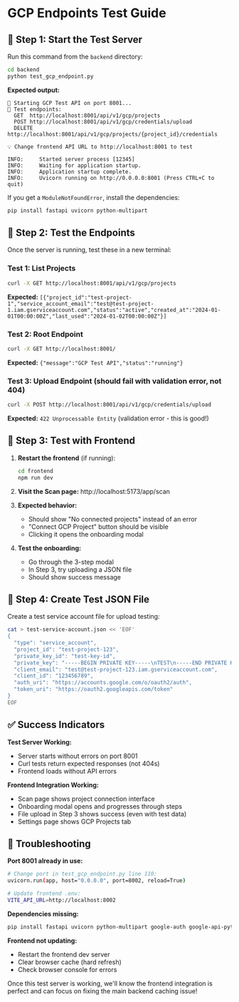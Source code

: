 # GCP Endpoints Test Guide

## 🚀 Step 1: Start the Test Server

Run this command from the `backend` directory:

```bash
cd backend
python test_gcp_endpoint.py
```

**Expected output:**
```
🚀 Starting GCP Test API on port 8001...
📝 Test endpoints:
  GET  http://localhost:8001/api/v1/gcp/projects
  POST http://localhost:8001/api/v1/gcp/credentials/upload
  DELETE http://localhost:8001/api/v1/gcp/projects/{project_id}/credentials

💡 Change frontend API URL to http://localhost:8001 to test

INFO:     Started server process [12345]
INFO:     Waiting for application startup.
INFO:     Application startup complete.
INFO:     Uvicorn running on http://0.0.0.0:8001 (Press CTRL+C to quit)
```

If you get a `ModuleNotFoundError`, install the dependencies:
```bash
pip install fastapi uvicorn python-multipart
```

## 🧪 Step 2: Test the Endpoints

Once the server is running, test these in a new terminal:

### Test 1: List Projects
```bash
curl -X GET http://localhost:8001/api/v1/gcp/projects
```
**Expected:** `[{"project_id":"test-project-1","service_account_email":"test@test-project-1.iam.gserviceaccount.com","status":"active","created_at":"2024-01-01T00:00:00Z","last_used":"2024-01-02T00:00:00Z"}]`

### Test 2: Root Endpoint
```bash
curl -X GET http://localhost:8001/
```
**Expected:** `{"message":"GCP Test API","status":"running"}`

### Test 3: Upload Endpoint (should fail with validation error, not 404)
```bash
curl -X POST http://localhost:8001/api/v1/gcp/credentials/upload
```
**Expected:** `422 Unprocessable Entity` (validation error - this is good!)

## 🎨 Step 3: Test with Frontend

1. **Restart the frontend** (if running):
   ```bash
   cd frontend
   npm run dev
   ```

2. **Visit the Scan page:** http://localhost:5173/app/scan

3. **Expected behavior:**
   - Should show "No connected projects" instead of an error
   - "Connect GCP Project" button should be visible
   - Clicking it opens the onboarding modal

4. **Test the onboarding:**
   - Go through the 3-step modal
   - In Step 3, try uploading a JSON file
   - Should show success message

## 🔧 Step 4: Create Test JSON File

Create a test service account file for upload testing:

```bash
cat > test-service-account.json << 'EOF'
{
  "type": "service_account",
  "project_id": "test-project-123",
  "private_key_id": "test-key-id",
  "private_key": "-----BEGIN PRIVATE KEY-----\nTEST\n-----END PRIVATE KEY-----\n",
  "client_email": "test@test-project-123.iam.gserviceaccount.com",
  "client_id": "123456789",
  "auth_uri": "https://accounts.google.com/o/oauth2/auth",
  "token_uri": "https://oauth2.googleapis.com/token"
}
EOF
```

## ✅ Success Indicators

**Test Server Working:**
- Server starts without errors on port 8001
- Curl tests return expected responses (not 404s)
- Frontend loads without API errors

**Frontend Integration Working:**
- Scan page shows project connection interface
- Onboarding modal opens and progresses through steps
- File upload in Step 3 shows success (even with test data)
- Settings page shows GCP Projects tab

## 🐛 Troubleshooting

**Port 8001 already in use:**
```bash
# Change port in test_gcp_endpoint.py line 110:
uvicorn.run(app, host="0.0.0.0", port=8002, reload=True)

# Update frontend .env:
VITE_API_URL=http://localhost:8002
```

**Dependencies missing:**
```bash
pip install fastapi uvicorn python-multipart google-auth google-api-python-client
```

**Frontend not updating:**
- Restart the frontend dev server
- Clear browser cache (hard refresh)
- Check browser console for errors

Once this test server is working, we'll know the frontend integration is perfect and can focus on fixing the main backend caching issue!